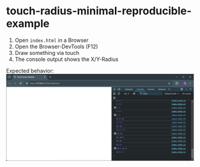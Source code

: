 # touch-radius-minimal-reproducible-example

1. Open `index.html` in a Browser
2. Open the Browser-DevTools (F12)
3. Draw something via touch
4. The console output shows the X/Y-Radius

Expected behavior:
![alt text](image.png)
